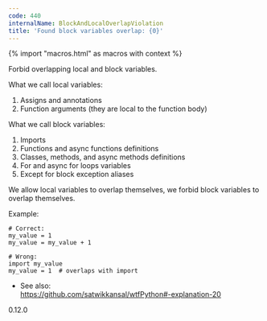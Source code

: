 ```yaml
---
code: 440
internalName: BlockAndLocalOverlapViolation
title: 'Found block variables overlap: {0}'
---
```


{% import "macros.html" as macros with context %}

Forbid overlapping local and block variables.

What we call local variables:

1.  Assigns and annotations
2.  Function arguments (they are local to the function body)

What we call block variables:

1.  Imports
2.  Functions and async functions definitions
3.  Classes, methods, and async methods definitions
4.  For and async for loops variables
5.  Except for block exception aliases

We allow local variables to overlap themselves, we forbid block
variables to overlap themselves.

Example:

    # Correct:
    my_value = 1
    my_value = my_value + 1
    
    # Wrong:
    import my_value
    my_value = 1  # overlaps with import

  - See also:  
    <https://github.com/satwikkansal/wtfPython#-explanation-20>

<div class="versionadded">

0.12.0

</div>